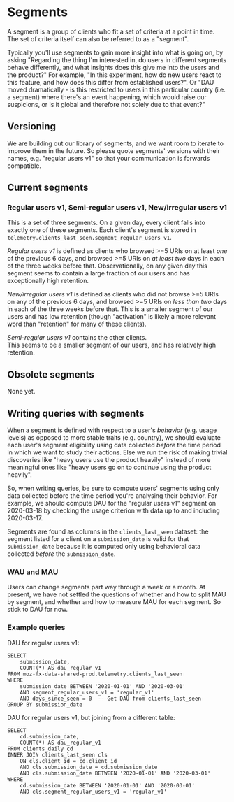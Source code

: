 # Segments

A segment is a group of clients who fit a set of criteria at a point in time. 
The set of criteria itself can also be referred to as a "segment".

Typically you'll use segments to gain more insight into what is going on, by asking 
"Regarding the thing I'm interested in, 
do users in different segments behave differently, 
and what insights does this give me into the users and the product?" 
For example, "In this experiment, how do new users react to this feature, 
and how does this differ from established users?". 
Or "DAU moved dramatically - 
is this restricted to users in this particular country (i.e. a segment) 
where there's an event happening, which would raise our suspicions,
or is it global and therefore not solely due to that event?"

## Versioning

We are building out our library of segments, 
and we want room to iterate to improve them in the future. 
So please quote segments' versions with their names, e.g. "regular users v1"
so that your communication is forwards compatible.

## Current segments

### Regular users v1, Semi-regular users v1, New/irregular users v1

This is a set of three segments. 
On a given day, every client falls into exactly one of these segments.
Each client's segment is stored in `telemetry.clients_last_seen.segment_regular_users_v1`.


*Regular users v1* is defined as 
clients who browsed >=5 URIs on at least _one_ of the previous 6 days, and browsed >=5 URIs on _at least two_ days in each of the three weeks before that. 
Observationally, on any given day this segment seems to contain a large fraction of our users 
and has exceptionally high retention.

*New/irregular users v1* is defined as 
clients who did not browse >=5 URIs on any of the previous 6 days, and browsed >=5 URIs on _less than two_ days in each of the three weeks before that.
This is a smaller segment of our users and has low retention 
(though "activation" is likely a more relevant word than "retention" for many of these clients).

*Semi-regular users v1* contains the other clients.  
This seems to be a smaller segment of our users, and has relatively high retention.

## Obsolete segments

None yet.

## Writing queries with segments

When a segment is defined with respect to a user's _behavior_ (e.g. usage levels) 
as opposed to more stable traits (e.g. country), 
we should evaluate each user's segment eligibility 
using data collected _before_ the time period in which we want to study their actions. 
Else we run the risk of making trivial discoveries 
like "heavy users use the product heavily" instead of more meaningful ones 
like "heavy users go on to continue using the product heavily".

So, when writing queries, 
be sure to compute users' segments using only 
data collected before the time period you're analysing their behavior. 
For example, we should compute DAU for the "regular users v1" segment on 2020-03-18 
by checking the usage criterion with data up to and including 2020-03-17.

Segments are found as columns in the `clients_last_seen` dataset: the segment listed for a client on a `submission_date` is valid for that `submission_date` because it is computed only using behavioral data collected _before_ the `submission_date`.

### WAU and MAU

Users can change segments part way through a week or a month. 
At present, 
we have not settled the questions of whether and how to split MAU by segment,
and whether and how to measure MAU for each segment.
So stick to DAU for now.


### Example queries

DAU for regular users v1:
```lang=sql
SELECT
    submission_date,
    COUNT(*) AS dau_regular_v1
FROM moz-fx-data-shared-prod.telemetry.clients_last_seen
WHERE
    submission_date BETWEEN '2020-01-01' AND '2020-03-01'
    AND segment_regular_users_v1 = 'regular_v1'
    AND days_since_seen = 0  -- Get DAU from clients_last_seen
GROUP BY submission_date
```

DAU for regular users v1, but joining from a different table:
```lang=sql
SELECT
    cd.submission_date,
    COUNT(*) AS dau_regular_v1
FROM clients_daily cd
INNER JOIN clients_last_seen cls
    ON cls.client_id = cd.client_id
    AND cls.submission_date = cd.submission_date
    AND cls.submission_date BETWEEN '2020-01-01' AND '2020-03-01'
WHERE
    cd.submission_date BETWEEN '2020-01-01' AND '2020-03-01'
    AND cls.segment_regular_users_v1 = 'regular_v1'
```
